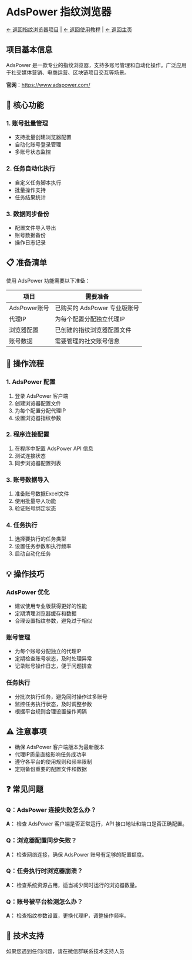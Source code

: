 # AdsPower 指纹浏览器

[← 返回指纹浏览器项目](README.md) | [← 返回使用教程](../README.md) | [← 返回主页](../../README.md)

## 项目基本信息

AdsPower 是一款专业的指纹浏览器，支持多账号管理和自动化操作。广泛应用于社交媒体营销、电商运营、区块链项目交互等场景。

**官网**：https://www.adspower.com/

## 🎯 核心功能

### 1. 账号批量管理
- 支持批量创建浏览器配置
- 自动化账号登录管理
- 多账号状态监控

### 2. 任务自动化执行
- 自定义任务脚本执行
- 批量操作支持
- 任务结果统计

### 3. 数据同步备份
- 配置文件导入导出
- 账号数据备份
- 操作日志记录

## 📋 准备清单

使用 AdsPower 功能需要以下准备：

| 项目 | 需要准备 |
|-----|----------|
| AdsPower账号 | 已购买的 AdsPower 专业版账号 |
| 代理IP | 为每个配置分配独立代理IP |
| 浏览器配置 | 已创建的指纹浏览器配置文件 |
| 账号数据 | 需要管理的社交账号信息 |

## 🚀 操作流程

### 1. AdsPower 配置
1. 登录 AdsPower 客户端
2. 创建浏览器配置文件
3. 为每个配置分配代理IP
4. 设置浏览器指纹参数

### 2. 程序连接配置
1. 在程序中配置 AdsPower API 信息
2. 测试连接状态
3. 同步浏览器配置列表

### 3. 账号数据导入
1. 准备账号数据Excel文件
2. 使用批量导入功能
3. 验证账号绑定状态

### 4. 任务执行
1. 选择要执行的任务类型
2. 设置任务参数和执行频率
3. 启动自动化任务

## 💡 操作技巧

### AdsPower 优化
- 建议使用专业版获得更好的性能
- 定期清理浏览器缓存和数据
- 合理设置指纹参数，避免过于相似

### 账号管理
- 为每个账号分配独立的代理IP
- 定期检查账号状态，及时处理异常
- 记录账号操作日志，便于问题排查

### 任务执行
- 分批次执行任务，避免同时操作过多账号
- 监控任务执行状态，及时调整参数
- 根据平台规则合理设置操作间隔

## ⚠️ 注意事项

- 确保 AdsPower 客户端版本为最新版本
- 代理IP质量直接影响任务成功率
- 遵守各平台的使用规则和频率限制
- 定期备份重要的配置文件和数据

## ❓ 常见问题

### Q：AdsPower 连接失败怎么办？
**A：** 检查 AdsPower 客户端是否正常运行，API 接口地址和端口是否正确配置。

### Q：浏览器配置同步失败？
**A：** 检查网络连接，确保 AdsPower 账号有足够的配置额度。

### Q：任务执行时浏览器崩溃？
**A：** 检查系统资源占用，适当减少同时运行的浏览器数量。

### Q：账号被平台检测怎么办？
**A：** 检查指纹参数设置，更换代理IP，调整操作频率。

## 🔧 技术支持

如果您遇到任何问题，请在微信群联系技术支持人员